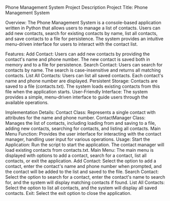 Phone Management System Project Description
Project Title: Phone Management System

Overview:
The Phone Management System is a console-based application written in Python that allows users to manage a list of contacts. Users can add new contacts, search for existing contacts by name, list all contacts, and save contacts to a file for persistence. The system provides an intuitive menu-driven interface for users to interact with the contact list.

Features:
Add Contact: Users can add new contacts by providing the contact's name and phone number. The new contact is saved both in memory and to a file for persistence.
Search Contact: Users can search for contacts by name. The search is case-insensitive and returns all matching contacts.
List All Contacts: Users can list all saved contacts. Each contact's name and phone number are displayed.
Persistent Storage: Contacts are saved to a file (contacts.txt). The system loads existing contacts from this file when the application starts.
User-Friendly Interface: The system provides a simple, menu-driven interface to guide users through the available operations.

Implementation Details:
Contact Class: Represents a single contact with attributes for the name and phone number.
ContactManager Class: Manages the list of contacts, including loading from and saving to a file, adding new contacts, searching for contacts, and listing all contacts.
Main Menu Function: Provides the user interface for interacting with the contact manager, handling user input for various operations.
Usage:
Start the Application: Run the script to start the application. The contact manager will load existing contacts from contacts.txt.
Main Menu: The main menu is displayed with options to add a contact, search for a contact, list all contacts, or exit the application.
Add Contact: Select the option to add a contact, enter the contact's name and phone number when prompted, and the contact will be added to the list and saved to the file.
Search Contact: Select the option to search for a contact, enter the contact's name to search for, and the system will display matching contacts if found.
List All Contacts: Select the option to list all contacts, and the system will display all saved contacts.
Exit: Select the exit option to close the application.
